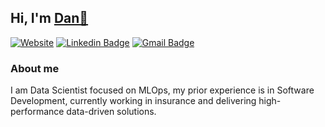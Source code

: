 ## Hi, I'm [Dan👋](https://github.com/cristianexer/cristianexer)
[![Website](https://img.shields.io/badge/Website-cccccc?style=for-the-badge&logo=web&logoColor=white)](https://www.cristianexer.com)
[![Linkedin Badge](https://img.shields.io/badge/LinkedIn-0077B5?style=for-the-badge&logo=linkedin&logoColor=white)](https://www.linkedin.com/in/cristianexer/)
[![Gmail Badge](https://img.shields.io/badge/Gmail-D14836?style=for-the-badge&logo=gmail&logoColor=white)](mailto:dcristian353@gmail.com)


### About me

I am Data Scientist focused on MLOps, my prior experience is in Software Development, currently working in insurance and delivering high-performance data-driven solutions.
